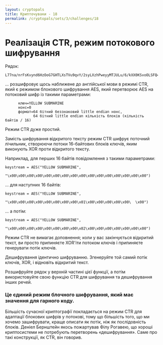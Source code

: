 ```yaml
---
layout: cryptopals
title: Крипточуваки - 18
permalink: /cryptopals/sets/3/challenges/18
---
```


# Реалізація CTR, режим потокового шифрування

Рядок:

```
L77na/nrFsKvynd6HzOoG7GHTLXsTVu9qvY/2syLXzhPweyyMTJULu/6/kXX0KSvoOLSFQ==
```

... розшифровує щось наближене до англійської мови в режимі CTR, який є режимом блокового шифрування AES, який перетворює AES на потоковий шифр із такими параметрами:

```
      ключ=YELLOW SUBMARINE
      нонс=0
      формат=64 бітний беззнаковий little endian нонс,
             64 бітний little endian кількість блоків (кількість байтів / 16)
```

Режим CTR дуже простий.

Замість шифрування відкритого тексту режим CTR шифрує поточний лічильник, створюючи потоки 16-байтових блоків ключів, яким виконують XOR проти відкритого тексту.

Наприклад, для перших 16 байтів повідомлення з такими параметрами:

```
keystream = AES("YELLOW SUBMARINE",
                "\x00\x00\x00\x00\x00\x00\x00\x00\x00\x00\x00\x00\x00\x00\x00\x00")
```

... для наступних 16 байтів:

```
keystream = AES("YELLOW SUBMARINE",
                "\x00\x00\x00\x00\x00\x00\x00\x00\x01\x00\x00\x00\x00\x00\  \x00")
```
... а потім:

```
keystream = AES("YELLOW SUBMARINE",
                "\x00\x00\x00\x00\x00\x00\x00\x00\x02\x00\x00\x00\x00\x00\x00\x00")
```

Режим CTR не вимагає доповнення; коли у вас закінчується відкритий текст, ви просто припиняєте XOR'іти потоком ключів і припиняєте генерувати потік ключів.

Дешифрування ідентично шифруванню. Згенеруйте той самий потік ключів, XOR, і відновіть відкритий текст.

Розшифруйте рядок у верхній частині цієї функції, а потім використовуйте свою функцію CTR для шифрування та дешифрування інших речей.

<div class="panel panel-warning">
  <div class="panel-heading">
    <h3 class="panel-title">Це єдиний режим блочного шифрування, який має значення для гарного коду.</h3>
  </div>
  <div class="panel-body">
    <p>
      Більшість сучасної криптографії покладається на режим CTR для адаптації блокових шифрів у потокові, тому що більшість того, що ми хочемо зашифрувати, краще описати як потік, ніж як послідовність блоків. Деніел Бернштейн якось пожартував Філу Рогавею, що хороші криптосистеми не потребують перетворень «дешифрування». Саме про такі конструкції, як CTR, він говорив.
    </p>
  </div>
</div>
